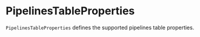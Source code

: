 # PipelinesTableProperties

`PipelinesTableProperties` defines the supported pipelines table properties.
